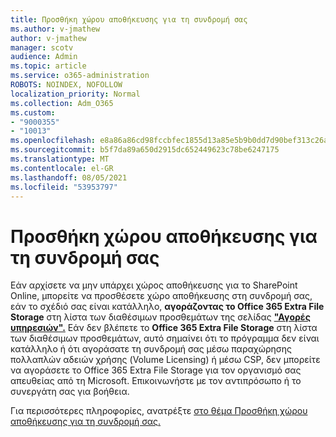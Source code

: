 ```yaml
---
title: Προσθήκη χώρου αποθήκευσης για τη συνδρομή σας
ms.author: v-jmathew
author: v-jmathew
manager: scotv
audience: Admin
ms.topic: article
ms.service: o365-administration
ROBOTS: NOINDEX, NOFOLLOW
localization_priority: Normal
ms.collection: Adm_O365
ms.custom:
- "9000355"
- "10013"
ms.openlocfilehash: e8a86a86cd98fccbfec1855d13a85e5b9b0dd7d90bef313c26a29160528701e9
ms.sourcegitcommit: b5f7da89a650d2915dc652449623c78be6247175
ms.translationtype: MT
ms.contentlocale: el-GR
ms.lasthandoff: 08/05/2021
ms.locfileid: "53953797"
---
```

# <a name="add-storage-space-for-your-subscription"></a>Προσθήκη χώρου αποθήκευσης για τη συνδρομή σας

Εάν αρχίσετε να μην υπάρχει χώρος αποθήκευσης για το SharePoint Online, μπορείτε [](https://docs.microsoft.com/microsoft-365/commerce/add-storage-space) να προσθέσετε χώρο αποθήκευσης στη συνδρομή σας, εάν το σχέδιό σας είναι κατάλληλο, **αγοράζοντας το Office 365 Extra File Storage** στη λίστα των διαθέσιμων προσθεμάτων της σελίδας **["Αγορές υπηρεσιών".](https://go.microsoft.com/fwlink/p/?linkid=868433)** Εάν δεν βλέπετε το **Office 365 Extra File Storage** στη λίστα των διαθέσιμων προσθεμάτων, αυτό σημαίνει ότι το πρόγραμμα δεν είναι κατάλληλο ή ότι αγοράσατε τη συνδρομή σας μέσω παραχώρησης πολλαπλών αδειών χρήσης (Volume Licensing) ή μέσω CSP, δεν μπορείτε να αγοράσετε το Office 365 Extra File Storage για τον οργανισμό σας απευθείας από τη Microsoft. Επικοινωνήστε με τον αντιπρόσωπο ή το συνεργάτη σας για βοήθεια.

Για περισσότερες πληροφορίες, ανατρέξτε [στο θέμα Προσθήκη χώρου αποθήκευσης για τη συνδρομή σας.](https://docs.microsoft.com/microsoft-365/commerce/add-storage-space)

